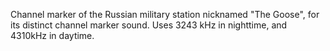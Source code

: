 Channel marker of the Russian military station nicknamed "The Goose", for its distinct channel marker sound. Uses 3243 kHz in nighttime, and 4310kHz in daytime.